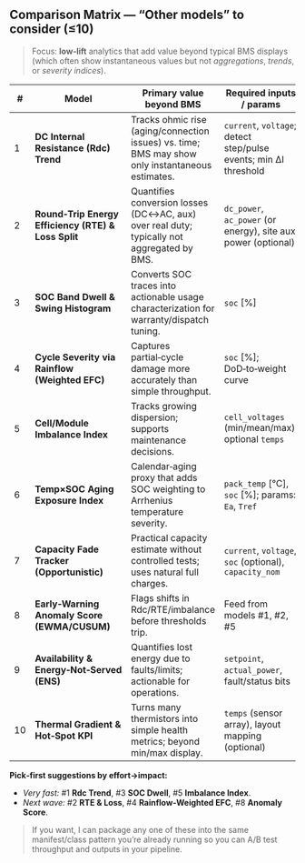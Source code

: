 ## Comparison Matrix — “Other models” to consider (≤10)

> Focus: **low‑lift** analytics that add value beyond typical BMS displays (which often show instantaneous values but not *aggregations*, *trends*, or *severity indices*).

| #  | Model                                               | Primary value beyond BMS                                                                         | Required inputs / params                                         | Outputs / KPIs                                                    | Complexity | Calibration need                | Typical window            |
| -- | --------------------------------------------------- | ------------------------------------------------------------------------------------------------ | ---------------------------------------------------------------- | ----------------------------------------------------------------- | ---------- | ------------------------------- | ------------------------- |
| 1  | **DC Internal Resistance (Rdc) Trend**              | Tracks ohmic rise (aging/connection issues) vs. time; BMS may show only instantaneous estimates. | `current`, `voltage`; detect step/pulse events; min ΔI threshold | `Rdc` per detected event, rolling trend, %Δ vs. baseline          | Low        | Low (baseline period)           | Event‑based; 1–30 d trend |
| 2  | **Round‑Trip Energy Efficiency (RTE) & Loss Split** | Quantifies conversion losses (DC↔AC, aux) over real duty; typically not aggregated by BMS.       | `dc_power`, `ac_power` (or energy), site aux power (optional)    | RTE (%), charge/discharge efficiencies, estimated aux loss        | Low–Med    | Low                             | Daily/weekly cycles       |
| 3  | **SOC Band Dwell & Swing Histogram**                | Converts SOC traces into actionable usage characterization for warranty/dispatch tuning.         | `soc` \[%]                                                       | Time‑in‑band (%), avg swing, max/min SOC                          | Low        | None                            | Rolling 1–7 d             |
| 4  | **Cycle Severity via Rainflow (Weighted EFC)**      | Captures partial‑cycle damage more accurately than simple throughput.                            | `soc` \[%]; DoD‑to‑weight curve                                  | Counts per DoD bin, weighted EFC                                  | Med        | Low–Med (weight curve)          | Rolling 7–30 d            |
| 5  | **Cell/Module Imbalance Index**                     | Tracks growing dispersion; supports maintenance decisions.                                       | `cell_voltages` (min/mean/max), optional `temps`                 | ΔV\_max–min, Gini/σ, ΔT\_max–min, breach counters                 | Low        | None                            | Hourly/daily              |
| 6  | **Temp×SOC Aging Exposure Index**                   | Calendar‑aging proxy that adds SOC weighting to Arrhenius temperature severity.                  | `pack_temp` \[°C], `soc` \[%]; params: `Ea`, `Tref`              | Exposure factor (unitless), equivalent hours at `Tref` & `SOCref` | Low–Med    | Med (Ea, SOC weight)            | Continuous                |
| 7  | **Capacity Fade Tracker (Opportunistic)**           | Practical capacity estimate without controlled tests; uses natural full charges.                 | `current`, `voltage`, `soc` (optional), `capacity_nom`           | Capacity estimate (Ah/%), fade vs. baseline                       | Med        | Med (end‑point detection rules) | Multi‑week                |
| 8  | **Early‑Warning Anomaly Score (EWMA/CUSUM)**        | Flags shifts in Rdc/RTE/imbalance before thresholds trip.                                        | Feed from models #1, #2, #5                                      | Per‑KPI anomaly score, alert flag                                 | Low        | Low (span/tuning)               | Continuous                |
| 9  | **Availability & Energy‑Not‑Served (ENS)**          | Quantifies lost energy due to faults/limits; actionable for operations.                          | `setpoint`, `actual_power`, fault/status bits                    | ENS (kWh), availability %, clipped/curtailed energy               | Low–Med    | Low                             | Daily/weekly              |
| 10 | **Thermal Gradient & Hot‑Spot KPI**                 | Turns many thermistors into simple health metrics; beyond min/max display.                       | `temps` (sensor array), layout mapping (optional)                | Spatial ΔT, ROCO‑T, persistent hot‑spot score                     | Low–Med    | Low                             | Hourly/daily              |

**Pick‑first suggestions by effort→impact:**

* *Very fast:* #1 **Rdc Trend**, #3 **SOC Dwell**, #5 **Imbalance Index**.
* *Next wave:* #2 **RTE & Loss**, #4 **Rainflow‑Weighted EFC**, #8 **Anomaly Score**.

> If you want, I can package any one of these into the same manifest/class pattern you’re already running so you can A/B test throughput and outputs in your pipeline.

